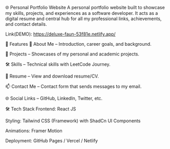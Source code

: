 🌐 Personal Portfolio Website
A personal portfolio website built to showcase my skills, projects, and experiences as a software developer. It acts as a digital resume and central hub for all my professional links, achievements, and contact details.

Link(DEMO):
https://deluxe-faun-53f81e.netlify.app/

📌 Features
👤 About Me – Introduction, career goals, and background.

💼 Projects – Showcases of my personal and academic projects.

🛠️ Skills – Technical skills with LeetCode Journey.

📜 Resume – View and download resume/CV.

📫 Contact Me – Contact form that sends messages to my email.

🌐 Social Links – GitHub, LinkedIn, Twitter, etc.


🛠️ Tech Stack
Frontend: React JS 

Styling: Tailwind CSS (Framework) with ShadCn UI Components

Animations: Framer Motion 

Deployment: GitHub Pages / Vercel / Netlify

 
